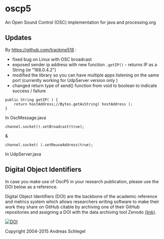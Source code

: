 oscp5
=====

An Open Sound Control (OSC) implementation for java and processing.org

## Updates
By https://github.com/trackme518 :

* fixed bug on Linux with OSC broadcast
* exposed sender ip address with new function `.getIP()` - returns IP as a String (ie "168.0.4.2")
* modified the library so you can have multiple apps listening on the same port (currently working for UdpServer version only )
* changed return type of send() function from void to boolean to indicate success / failure

```
public String getIP( ) {
	return hostAddress;//Bytes.getAsString( hostAddress );
}
```
In OscMessage.java

```
channel.socket().setBroadcast(true);
```
&
```
channel.socket( ).setReuseAddress(true);
```
In UdpServer.java

## <a name="issues"></a>Digital Object Identifiers

In case you make use of OscP5 in your research publication, please use the DOI below as a reference.

Digital Object Identifiers (DOI) are the backbone of the academic reference and metrics system which allows researchers writing software to make their work they share on GitHub citable by archiving one of their GitHub repositories and assigning a DOI with the data archiving tool Zenodo [(link)](https://guides.github.com/activities/citable-code/).


[![DOI](https://zenodo.org/badge/11256/sojamo/oscp5.svg)](http://dx.doi.org/10.5281/zenodo.16308)

Copyright 2004-2015 Andreas Schlegel
